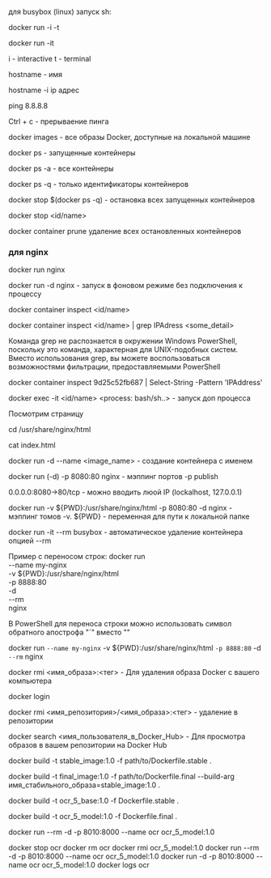 для busybox (linux)
запуск sh:

docker run -i -t

docker run -it <name>

i - interactive
t - terminal

hostname - имя

hostname -i ip адрес

ping 8.8.8.8

Ctrl + c - прерываение пинга

docker images - все образы Docker, доступные на локальной машине

docker ps - запущенные контейнеры

docker ps -a - все контейнеры

docker ps -q - только идентификаторы контейнеров

docker stop $(docker ps -q) - остановка всех запущенных контейнеров

docker stop <id/name>

docker container prune удаление всех остановленных контейнеров

### для nginx

docker run nginx

docker run -d nginx - запуск в фоновом режиме без подключения к процессу

docker container inspect <id/name>

docker container inspect <id/name> | grep IPAdress <some_detail>

Команда grep не распознается в окружении Windows PowerShell, поскольку это команда, характерная для UNIX-подобных систем. Вместо использования grep, вы можете воспользоваться возможностями фильтрации, предоставляемыми PowerShell

docker container inspect 9d25c52fb687 | Select-String -Pattern 'IPAddress'

docker exec -it <id/name> <process: bash/sh..> - запуск доп процесса

Посмотрим страницу

cd /usr/share/nginx/html

cat index.html

docker run -d --name <name> <image_name> - создание контейнера с именем

docker run (-d) -p 8080:80 nginx - мэппинг портов -p publish

0.0.0.0:8080->80/tcp - можно вводить люой IP (lockalhost, 127.0.0.1)

docker run -v ${PWD}:/usr/share/nginx/html -p 8080:80 -d nginx - мэппинг томов -v. ${PWD} - переменная для пути к локальной папке

docker run -it --rm busybox - автоматическое удаление контейнера опцией --rm

Пример с переносом строк:
docker run \
  --name my-nginx \
  -v ${PWD}:/usr/share/nginx/html \
  -p 8888:80 \
  -d \
  --rm \
  nginx

В PowerShell для переноса строки можно использовать символ обратного апострофа "`" вместо "\"

docker run `
   --name my-nginx `
   -v ${PWD}:/usr/share/nginx/html `
   -p 8888:80 `
   -d `
   --rm `
   nginx

docker rmi <имя_образа>:<тег> - Для удаления образа Docker с вашего компьютера

docker login

docker rmi <имя_репозитория>/<имя_образа>:<тег> - удаление в репозитории

docker search <имя_пользователя_в_Docker_Hub> - Для просмотра образов в вашем репозитории на Docker Hub

docker build -t stable_image:1.0 -f path/to/Dockerfile.stable .

docker build -t final_image:1.0 -f path/to/Dockerfile.final --build-arg имя_стабильного_образа=stable_image:1.0 .

docker build -t ocr_5_base:1.0 -f Dockerfile.stable .

docker build -t ocr_5_model:1.0 -f Dockerfile.final .

docker run --rm -d -p 8010:8000 --name ocr ocr_5_model:1.0

docker stop ocr
docker rm ocr
docker rmi ocr_5_model:1.0
docker run --rm -d -p 8010:8000 --name ocr ocr_5_model:1.0
docker run -d -p 8010:8000 --name ocr ocr_5_model:1.0
docker logs ocr
